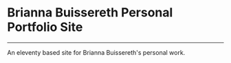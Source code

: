# Brianna Buissereth Personal Portfolio Site

---

An eleventy based site for Brianna Buissereth's personal work.
